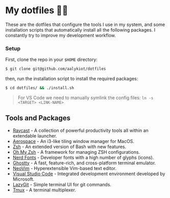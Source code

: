 # My dotfiles 👨‍💻

These are the dotfiles that configure the tools I use in my system, and some installation scripts that automatically install all the following packages. I constantly try to improve my development workflow.

### Setup

First, clone the repo in your `$HOME` directory:

```sh
$ git clone git@github.com/aalykiot/dotfiles
```

then, run the installation script to install the required packages:

```sh
$ cd dotfiles/ && ./install.sh
```

> For VS Code we need to manually symlink the config files: `ln -s <TARGET> <LINK-NAME>`

## Tools and Packages

- [Raycast](https://raycast.com) - A collection of powerful productivity tools all within an extendable launcher.
- [Aerospace](https://nikitabobko.github.io/AeroSpace/guide) - An i3-like tiling window manager for MacOS.
- [Zsh](https://www.zsh.org/) - An extended version of Bash with new features.
- [Oh My Zsh](https://ohmyz.sh/) - A framework for managing ZSH configurations.
- [Nerd Fonts](https://www.nerdfonts.com/) - Developer fonts with a high number of glyphs (icons).
- [Ghostty](https://ghostty.org/) - A fast, feature-rich, and cross-platform terminal emulator.
- [NeoVim](https://neovim.io/) - Hyperextensible Vim-based text editor.
- [Visual Studio Code](https://code.visualstudio.com/) - Integrated development environment developed by Microsoft.
- [LazyGit](https://github.com/jesseduffield/lazygit) - Simple terminal UI for git commands.
- [Tmux](https://github.com/tmux/tmux/wiki) - A terminal multiplexer.
